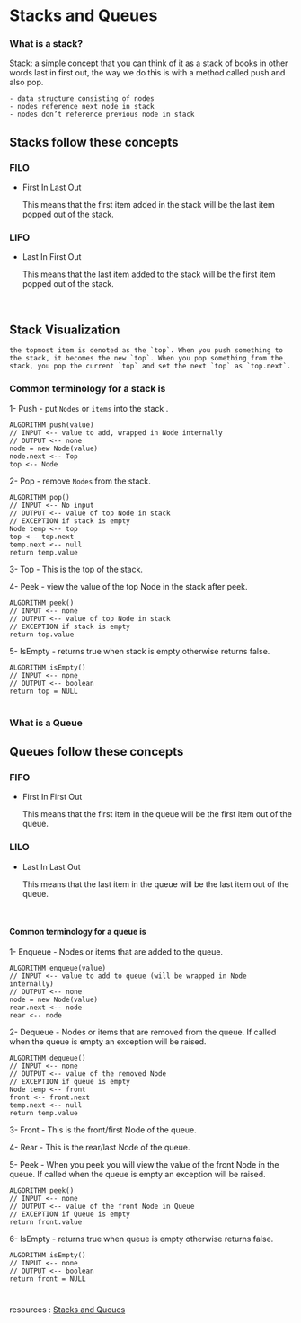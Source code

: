 # Stacks and Queues

### What is a stack?

Stack: a simple concept that you can think of it as a stack of books in other words last in first out, the way we do this is with a method called push and also pop.

    - data structure consisting of nodes
    - nodes reference next node in stack
    - nodes don’t reference previous node in stack

## Stacks follow these concepts

### FILO

- First In Last Out

    This means that the first item added in the stack will be the last item popped out of the stack.

### LIFO

- Last In First Out

    This means that the last item added to the stack will be the first item popped out of the stack.

<br/>

## Stack Visualization

    the topmost item is denoted as the `top`. When you push something to the stack, it becomes the new `top`. When you pop something from the stack, you pop the current `top` and set the next `top` as `top.next`.

### Common terminology for a stack is

1- Push - put `Nodes` or `items` into the stack .

    ALGORITHM push(value)
    // INPUT <-- value to add, wrapped in Node internally
    // OUTPUT <-- none
    node = new Node(value)
    node.next <-- Top
    top <-- Node

2- Pop - remove `Nodes` from the stack.

    ALGORITHM pop()
    // INPUT <-- No input
    // OUTPUT <-- value of top Node in stack
    // EXCEPTION if stack is empty
    Node temp <-- top
    top <-- top.next
    temp.next <-- null
    return temp.value

3- Top - This is the top of the stack.

4- Peek - view the value of the top Node in the stack after peek.

    ALGORITHM peek()
    // INPUT <-- none
    // OUTPUT <-- value of top Node in stack
    // EXCEPTION if stack is empty
    return top.value

5- IsEmpty - returns true when stack is empty otherwise returns false.

    ALGORITHM isEmpty()
    // INPUT <-- none
    // OUTPUT <-- boolean
    return top = NULL

#

### What is a Queue

## Queues follow these concepts

### FIFO

- First In First Out

    This means that the first item in the queue will be the first item out of the queue.

### LILO

- Last In Last Out

    This means that the last item in the queue will be the last item out of the queue.

<br/>

#### Common terminology for a queue is

1- Enqueue - Nodes or items that are added to the queue.

    ALGORITHM enqueue(value)
    // INPUT <-- value to add to queue (will be wrapped in Node internally)
    // OUTPUT <-- none
    node = new Node(value)
    rear.next <-- node
    rear <-- node

2- Dequeue - Nodes or items that are removed from the queue. If called when the queue is empty an exception will be raised.

    ALGORITHM dequeue()
    // INPUT <-- none
    // OUTPUT <-- value of the removed Node
    // EXCEPTION if queue is empty
    Node temp <-- front
    front <-- front.next
    temp.next <-- null
    return temp.value

3- Front - This is the front/first Node of the queue.

4- Rear - This is the rear/last Node of the queue.

5- Peek - When you peek you will view the value of the front Node in the queue. If called when the queue is empty an exception will be raised.

    ALGORITHM peek()
    // INPUT <-- none
    // OUTPUT <-- value of the front Node in Queue
    // EXCEPTION if Queue is empty
    return front.value

6- IsEmpty - returns true when queue is empty otherwise returns false.

    ALGORITHM isEmpty()
    // INPUT <-- none
    // OUTPUT <-- boolean
    return front = NULL

#

resources :
[Stacks and Queues](https://codefellows.github.io/common_curriculum/data_structures_and_algorithms/Code_401/class-10/resources/stacks_and_queues.html)
